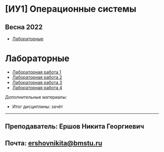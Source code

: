 # [ИУ1] Операционные системы
## Весна 2022

* [Лабораторные](#laboratory)

<a name="laboratory"></a>

# Лабораторные

* [Лабораторная работа 1](lab-01)
* [Лабораторная работа 2](lab-01)
* [Лабораторная работа 3](lab-03)
* [Лабораторная работа 4](lab-04)

Дополнительные материалы:

* Итог дисциплины: зачёт

------
## Преподаватель: Ершов Никита Георгиевич
## Почта: ershovnikita@bmstu.ru
